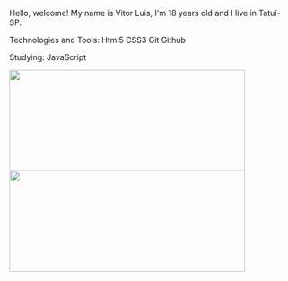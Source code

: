Hello, welcome! My name is Vitor Luis, I'm 18 years old and I live in Tatuí-SP.

Technologies and Tools: 
Html5 
CSS3 
Git 
Github

Studying:
JavaScript

<div>
  
  <img height="180em" width="420em" src="https://github-readme-stats.vercel.app/api?username=dev-vitorluis&show_icons=true&theme=dark&include_all_commits=true&count_private=true"/>
  <img height="180em" width="420em"src="https://github-readme-stats.vercel.app/api/top-langs/?username=dev-vitorluis&layout=compact&langs_count=7&theme=dark"/>
  
</div>
